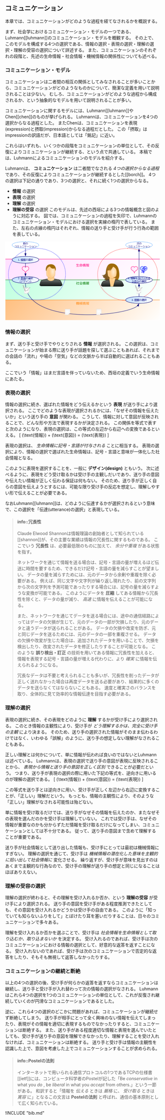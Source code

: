 
## コミュニケーション
本章では、コミュニケーションがどのような過程を経てなされるかを概説する。

まず、社会学におけるコミュニケーション・モデルの一つである、Luhmann\[[luhmann]\]のコミュニケーション・モデルを概観する。
その上で、このモデルを構成する4つの選択である、情報の選択・表現の選択・理解の選択・理解の受容の選択について詳述する。
また、コミュニケーションのそれぞれの段階と、先述の生命情報・社会情報・機械情報の関係性についても述べる。


### コミュニケーション・モデル
コミュニケーションは二者間の相互の関係としてみなされることが多いことから、コミュニケーションがどのようなものかについて、簡潔な定義を用いて説明されることは少ない。
むしろ、コミュニケーションがどのような過程から構成されるか、という抽象的なモデルを用いて説明されることが多い。

コミュニケーションに関するモデルには、Luhmann\[[luhmann]\]やChen\[[chen]\]のものが挙げられる。
Luhmannは、コミュニケーションを4つの選択からなる過程とした。
またChenは、コミュニケーションを表現(expression)と摂取(impression)からなる過程だとした。
この「摂取」はimpressionの訳語だが、日本語としては「銘記」に近い。

これらはいずれも、いくつかの段階をコミュニケーションの単位として、その反復によりコミュニケーションが継続する、という点で共通している。
本稿では、Luhmannによるコミュニケーションのモデルを紹介する。

Luhmannは、 **コミュニケーション** は二者間でなされる *4つの選択からなる過程* であり、その反復によりコミュニケーションが継続するとした\[[borch]\]。
4つの選択は下記の通りであり、3つの選択と、それに続く1つの選択からなる。

-  **情報** の選択
-  **表現** の選択
-  **理解** の選択
-  **理解の受容** の選択
このモデルは、先述の西垣による3つの情報概念と図のように対応する。
図では、コミュニケーションの過程を矢印で、Luhmannのコミュニケーション・モデルにおける選択を実線の楕円で表している。
また、左右の点線の楕円はそれぞれ、情報の送り手と受け手が行う行為の範囲を表している。


![fig:model. Luhmannのコミュニケーション・モデル](model.svg)


### 情報の選択
まず、送り手と受け手でやりとりされる **情報** が選択される。
この選択は、コミュニケーションが始まる際に送り手が話題を探して選ぶこともあれば、それまでの会話の「流れ」や場の「空気」などの文脈から半ば自動的に選ばれることもある。

ここでいう「情報」はまだ言語を伴っていないため、西垣の定義でいう生命情報にあたる。


### 表現の選択
情報の選択に続き、選ばれた情報をどう伝えるかという **表現** が送り手により選択される。
ここでどのような表現が選択されるかには、「なぜその情報を伝えたいか」という送り手の **意図** が関わる。
こうして、情報に対して意図が反映されることで、どんな形や方法で表現するかが決定される。
この関係を等式で表すと次のようになり、表現の選択は、この等式の左辺から右辺への変換であるといえる。
\[ (\text{情報}) + (\text{意図}) = (\text{表現}) \]

表現の選択は、 *生命情報に記号・言語が付与される* ことに相当する。
表現の選択により、情報の選択で選ばれた生命情報は、記号・言語と意味が一体化した社会情報となる。

このように表現を選択することを、一般に **デザイン(design)** ともいう。
次に述べるように、表現をどう受け取るかは受け手の主観しだいであり、送り手の意図や伝えたい情報が正しく伝わる保証は何もない。
そのため、送り手が正しく自らの意図を伝えようとするには、可能な限り受け手の反応を想定し、理解しやすい形で伝えることが必要である。

なおLuhmann\[[luhmann]\]は、どのように伝達するかが選択されるという意味で、この選択を「伝達(utterance)の選択」と表現している。


> #### info::冗長性
>
> Claude Elwood Shannonは情報理論の創始者として知られている\[[shannon]\]が、その主要な業績は情報の冗長性に関するものである。
ここでいう **冗長性** は、必要最低限のものに加えて、 *余分や重複* がある状態を指す。
>
> ネットワークを通じて情報を送る場合は、記号・言語の量が増えるほど伝送に時間を要するため、できるだけ記号・言語の量を減らすことが望ましい。
データの量を減らすためには、元のデータから余剰や重複を除く必要がある。
例えば、同じ文字や文字列が繰り返し現れたり、前の文字列から次の文字列を予測可能であったりする場合には、記号の量を減らすような変換が可能である。
このようにデータを **圧縮** してある情報から冗長性を除くと、データの量が減り、 *高速* に情報を伝えることが可能になる。
>
> また、ネットワークを通じてデータを送る場合には、途中の通信経路によってはデータの欠損が生じて、元のデータの一部が欠損したり、元のデータと違うデータが送られることがある。
データの欠損や改変を防ぎ、元と同じデータを送るためには、元のデータの一部を重複させる。
データの欠損や改変が生じた場合は、追加されたデータを用いることで、欠損を検出したり、改変されたデータを修正したりすることが可能となる。
このような **誤り検出・訂正** の技術を用いてある情報に冗長性を加えると、情報を表現する記号・言語の量が増える代わりに、より *確実* に情報を伝えられるようになる。
>
> 冗長なデータは不要と考えられることも多いが、冗長性を削ったデータが正しく送れなかった場合は再度データを送る必要があり、結果的に多くのデータを送らなくてはならないこともある。
速度と確実さのバランスを取り、全体的に見て効率的な情報伝達を目指す必要がある。


### 理解の選択
表現の選択に続き、その表現をどのように **理解** するかが受け手により選択される。
このとき情報の主観性により、受け手が *どう理解するかは、完全に受け手の主観* により決まる。
そのため、送り手の選択された情報がそのまま伝わるわけではなく、いわゆる「誤解」のように、送り手の想定しない理解がなされることもある。

正しい理解とは何かについて、単に情報が伝われば良いのではないとLuhmannは述べている。
Luhmannは、表現の選択で送り手の意図が表現に反映されることから、 *表現から情報と送り手の意図を正しく区別* できることが必要だという。
つまり、送り手が表現の選択の際に用いた下記の等式を、逆向きに用いるのが理解の選択である。
\[ (\text{情報}) + (\text{意図}) = (\text{表現}) \]

この等式を送り手とは逆向きに用い、受け手が正しく左辺から右辺に変換することが、「正しい」理解だという。
もっとも、情報の主観性により、そのような「正しい」理解がなされる可能性は殆どない。


単に情報を受け取るだけでは、送り手がなぜその情報を伝えたのか、またなぜその表現を選んだのかを受け手は理解していない。
これでは受け手は、なぜその情報が重要なのかも分からずただ情報を受け取るだけになってしまい、コミュニケーションとしては不十分である。
従って、送り手の意図まで含めて理解することが重要である。

送り手が社会情報として送り出した情報も、受け手にとっては最初は機械情報にすぎない。
理解の選択を通じて、受け手は *機械情報の潜在化した意味を主観的に拾い出して社会情報に* 変化させる。
繰り返すが、受け手が意味を見出すのはあくまで主観的な行為なので、受け手の理解が送り手の想定と同じになることはほぼありえない。


### 理解の受容の選択
理解の選択が終わると、その理解を受け入れるか否か、という **理解の受容** が受け手により選択される。
送り手の意図を受け手がある程度推測できたとしても、その意図を受け入れるかどうかは受け手の自由である。
このように「知っていても知らないふりをして」とぼけたり耳を塞いだりすることは、日々のコミュニケーションで多々ある。

理解を受け入れるか否かを選ぶことで、受け手は *社会情報を生命情報として取り込むか、取り込まないか* を決定する。
受け入れるのであれば、受け手は次のコミュニケーションにおける情報の選択として、好意的な返答を返すことになる。
受け入れないのであれば、受け手は次のコミュニケーションで否定的な返答をしたり、そもそも無視して返答しなかったりする。


### コミュニケーションの継続と断絶
以上の4つの選択の後、受け手が何らかの返答を返すならコミュニケーションは継続し、送り手と受け手が入れ替わって次の情報の選択がなされる。
Luhmannはこれら4つの選択を1つのコミュニケーションの単位として、これが反復され継続していくのが円滑なコミュニケーションであるとした。

逆に、これら4つの選択のどこかに問題があれば、コミュニケーションが継続せず断絶してしまう。
送り手が相手にとって全く興味のない情報を伝えてしまったり、表現がその情報を適切に表現するものでなかったりすると、コミュニケーションは断絶する。
また、送り手がある程度適切な情報と表現を選んでいたとしても、受け手が送り手の意図を理解できなかったり、理解することを受け入れなければ、コミュニケーションは断絶する。
送り手と受け手は情報の主観性を認識した上で、意図を考慮した上でコミュニケーションすることが求められる。


> #### info::Postelの法則
>
> インターネットで用いられる通信プロトコルの1つであるTCPの仕様書\[[ietf]\]には、コンピュータ科学者のPostelが記した「Be  *conservative*  in what you  *do* , be  *liberal*  in what you  *accept*  from others.」という一節がある。
和訳すると「情報を *伝える* ときは *厳格* に、 *受け取る* ときは *寛容* に」となるこの文言は **Postelの法則** と呼ばれ、通信の基本原則として広く知られている。


!INCLUDE "bib.md"
